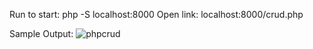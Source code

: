 Run to start: php -S localhost:8000
Open link: localhost:8000/crud.php

Sample Output:
![phpcrud](https://github.com/user-attachments/assets/f86969be-8864-4738-a6b0-f70b74ac8e9a)
